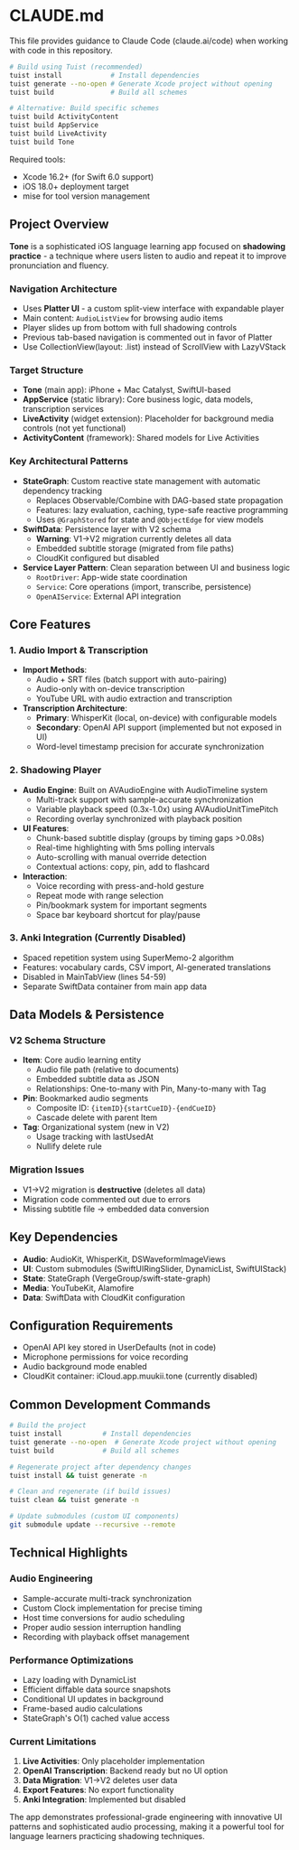 # CLAUDE.md

This file provides guidance to Claude Code (claude.ai/code) when working with code in this repository.

```bash
# Build using Tuist (recommended)
tuist install            # Install dependencies
tuist generate --no-open # Generate Xcode project without opening
tuist build              # Build all schemes

# Alternative: Build specific schemes
tuist build ActivityContent
tuist build AppService
tuist build LiveActivity
tuist build Tone
```

Required tools:
- Xcode 16.2+ (for Swift 6.0 support)
- iOS 18.0+ deployment target
- mise for tool version management

## Project Overview

**Tone** is a sophisticated iOS language learning app focused on **shadowing practice** - a technique where users listen to audio and repeat it to improve pronunciation and fluency.

### Navigation Architecture
- Uses **Platter UI** - a custom split-view interface with expandable player
- Main content: `AudioListView` for browsing audio items
- Player slides up from bottom with full shadowing controls
- Previous tab-based navigation is commented out in favor of Platter
- Use CollectionView(layout: .list) instead of ScrollView with LazyVStack

### Target Structure
- **Tone** (main app): iPhone + Mac Catalyst, SwiftUI-based
- **AppService** (static library): Core business logic, data models, transcription services
- **LiveActivity** (widget extension): Placeholder for background media controls (not yet functional)
- **ActivityContent** (framework): Shared models for Live Activities

### Key Architectural Patterns
- **StateGraph**: Custom reactive state management with automatic dependency tracking
  - Replaces Observable/Combine with DAG-based state propagation
  - Features: lazy evaluation, caching, type-safe reactive programming
  - Uses `@GraphStored` for state and `@ObjectEdge` for view models
- **SwiftData**: Persistence layer with V2 schema
  - **Warning**: V1→V2 migration currently deletes all data
  - Embedded subtitle storage (migrated from file paths)
  - CloudKit configured but disabled
- **Service Layer Pattern**: Clean separation between UI and business logic
  - `RootDriver`: App-wide state coordination
  - `Service`: Core operations (import, transcribe, persistence)
  - `OpenAIService`: External API integration

## Core Features

### 1. Audio Import & Transcription
- **Import Methods**:
  - Audio + SRT files (batch support with auto-pairing)
  - Audio-only with on-device transcription
  - YouTube URL with audio extraction and transcription
- **Transcription Architecture**:
  - **Primary**: WhisperKit (local, on-device) with configurable models
  - **Secondary**: OpenAI API support (implemented but not exposed in UI)
  - Word-level timestamp precision for accurate synchronization

### 2. Shadowing Player
- **Audio Engine**: Built on AVAudioEngine with AudioTimeline system
  - Multi-track support with sample-accurate synchronization
  - Variable playback speed (0.3x-1.0x) using AVAudioUnitTimePitch
  - Recording overlay synchronized with playback position
- **UI Features**:
  - Chunk-based subtitle display (groups by timing gaps >0.08s)
  - Real-time highlighting with 5ms polling intervals
  - Auto-scrolling with manual override detection
  - Contextual actions: copy, pin, add to flashcard
- **Interaction**:
  - Voice recording with press-and-hold gesture
  - Repeat mode with range selection
  - Pin/bookmark system for important segments
  - Space bar keyboard shortcut for play/pause

### 3. Anki Integration (Currently Disabled)
- Spaced repetition system using SuperMemo-2 algorithm
- Features: vocabulary cards, CSV import, AI-generated translations
- Disabled in MainTabView (lines 54-59)
- Separate SwiftData container from main app data

## Data Models & Persistence

### V2 Schema Structure
- **Item**: Core audio learning entity
  - Audio file path (relative to documents)
  - Embedded subtitle data as JSON
  - Relationships: One-to-many with Pin, Many-to-many with Tag
- **Pin**: Bookmarked audio segments
  - Composite ID: `{itemID}{startCueID}-{endCueID}`
  - Cascade delete with parent Item
- **Tag**: Organizational system (new in V2)
  - Usage tracking with lastUsedAt
  - Nullify delete rule

### Migration Issues
- V1→V2 migration is **destructive** (deletes all data)
- Migration code commented out due to errors
- Missing subtitle file → embedded data conversion

## Key Dependencies

- **Audio**: AudioKit, WhisperKit, DSWaveformImageViews
- **UI**: Custom submodules (SwiftUIRingSlider, DynamicList, SwiftUIStack)
- **State**: StateGraph (VergeGroup/swift-state-graph)
- **Media**: YouTubeKit, Alamofire
- **Data**: SwiftData with CloudKit configuration

## Configuration Requirements

- OpenAI API key stored in UserDefaults (not in code)
- Microphone permissions for voice recording
- Audio background mode enabled
- CloudKit container: iCloud.app.muukii.tone (currently disabled)

## Common Development Commands

```bash
# Build the project
tuist install          # Install dependencies
tuist generate --no-open  # Generate Xcode project without opening
tuist build            # Build all schemes

# Regenerate project after dependency changes
tuist install && tuist generate -n

# Clean and regenerate (if build issues)
tuist clean && tuist generate -n

# Update submodules (custom UI components)
git submodule update --recursive --remote
```

## Technical Highlights

### Audio Engineering
- Sample-accurate multi-track synchronization
- Custom Clock implementation for precise timing
- Host time conversions for audio scheduling
- Proper audio session interruption handling
- Recording with playback offset management

### Performance Optimizations
- Lazy loading with DynamicList
- Efficient diffable data source snapshots
- Conditional UI updates in background
- Frame-based audio calculations
- StateGraph's O(1) cached value access

### Current Limitations
1. **Live Activities**: Only placeholder implementation
2. **OpenAI Transcription**: Backend ready but no UI option
3. **Data Migration**: V1→V2 deletes user data
4. **Export Features**: No export functionality
5. **Anki Integration**: Implemented but disabled

The app demonstrates professional-grade engineering with innovative UI patterns and sophisticated audio processing, making it a powerful tool for language learners practicing shadowing techniques.